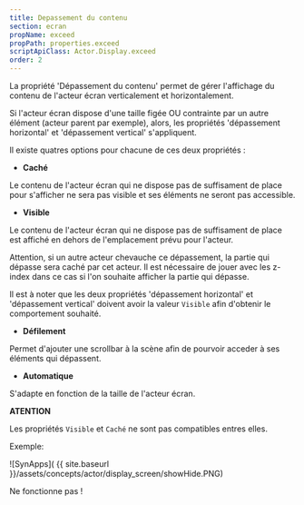 ```yaml
---
title: Depassement du contenu
section: ecran
propName: exceed
propPath: properties.exceed
scriptApiClass: Actor.Display.exceed
order: 2
---
```

La propriété 'Dépassement du contenu' permet de gérer l'affichage du contenu de l'acteur écran verticalement et horizontalement.

Si l'acteur écran dispose d'une taille figée OU contrainte par un autre élément (acteur parent par exemple), alors, les propriétés 'dépassement horizontal' et 'dépassement vertical' s'appliquent.

Il existe quatres options pour chacune de ces deux propriétés :
- **Caché**

Le contenu de l'acteur écran qui ne dispose pas de suffisament de place pour s'afficher ne sera pas visible et ses éléments ne seront pas accessible.

- **Visible**

Le contenu de l'acteur écran qui ne dispose pas de suffisament de place est affiché en dehors de l'emplacement prévu pour l'acteur.

Attention, si un autre acteur chevauche ce dépassement, la partie qui dépasse sera caché par cet acteur.
Il est nécessaire de jouer avec les z-index dans ce cas si l'on souhaite afficher la partie qui dépasse.

Il est à noter que les deux propriétés 'dépassement horizontal' et 'dépassement vertical' doivent avoir la valeur `Visible` afin d'obtenir le comportement souhaité.

- **Défilement**

Permet d'ajouter une scrollbar à la scène afin de pourvoir acceder à ses éléments qui dépassent.

- **Automatique**

S'adapte en fonction de la taille de l'acteur écran.

**ATENTION**

Les propriétés `Visible` et `Caché` ne sont pas compatibles entres elles.

Exemple:

![SynApps]( {{ site.baseurl }}/assets/concepts/actor/display_screen/showHide.PNG)

Ne fonctionne pas !
